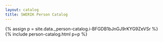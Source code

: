 ```yaml
---
layout: catalog
title: SWERIK Person Catalog
---
```

{% assign p = site.data._person-catalog.i-BFGDB1bJnGJ9rKYG9ZeVSr %}
{% include person-catalog.html p=p %}


